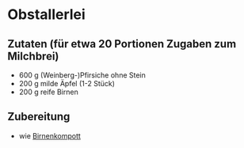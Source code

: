 # Obstallerlei

## Zutaten (für etwa 20 Portionen Zugaben zum Milchbrei)
 + 600 g (Weinberg-)Pfirsiche ohne Stein
 + 200 g milde Äpfel (1-2 Stück)
 + 200 g reife Birnen

## Zubereitung
 + wie [Birnenkompott](https://github.com/tdussa/Breirezepte/blob/master/Birnenkompott.md)
